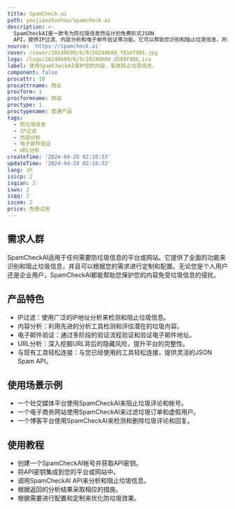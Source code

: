 ```yaml
---
title: SpamCheck.ai
path: youjianzhushou/spamcheck-ai
description: >-
  SpamCheckAI是一款专为防垃圾信息而设计的免费形式JSON
  API，提供IP过滤、内容分析和电子邮件验证等功能。它可以帮助您识别和阻止垃圾信息，并提供全面的数据分析，让您做出明智的决策。
source: 'https://spamcheck.ai'
cover: /cover/20240609/6/9/20240609_f81ef981.jpg
logo: /logo/20240609/6/9/20240609_d588f88b.ico
label: 使用SpamCheckAI保护您的内容，有效防止垃圾信息。
component: false
procattr: 10
procattrname: 商业
procform: 1
procformname: 网站
proctype: 1
proctypename: 普通产品
tags:
  - 防垃圾信息
  - IP过滤
  - 内容分析
  - 电子邮件验证
  - URL分析
createTime: '2024-04-28 02:18:33'
updateTime: '2024-04-28 02:18:33'
lang: zh
isicp: 2
isqian: 2
iswx: 2
isqq: 2
iscom: 2
price: 免费试用
---
```




## 需求人群
SpamCheckAI适用于任何需要防垃圾信息的平台或网站。它提供了全面的功能来识别和阻止垃圾信息，并且可以根据您的需求进行定制和配置。无论您是个人用户还是企业用户，SpamCheckAI都能帮助您保护您的内容免受垃圾信息的侵扰。

## 产品特色
* IP过滤：使用广泛的IP地址分析来检测和阻止垃圾信息。
* 内容分析：利用先进的分析工具检测和评估潜在的垃圾内容。
* 电子邮件验证：通过多阶段的验证流程验证和验证电子邮件地址。
* URL分析：深入挖掘URL背后的隐藏风险，提升平台的完整性。
* 与现有工具轻松连接：与您已经使用的工具轻松连接，提供灵活的JSON Spam API。

## 使用场景示例
* 一个社交媒体平台使用SpamCheckAI来阻止垃圾评论和帐号。
* 一个电子商务网站使用SpamCheckAI来过滤垃圾订单和虚假用户。
* 一个博客平台使用SpamCheckAI来检测和删除垃圾评论和回复。

## 使用教程
* 创建一个SpamCheckAI帐号并获取API密钥。
* 将API密钥集成到您的平台或网站中。
* 调用SpamCheckAI API来分析和阻止垃圾信息。
* 根据返回的分析结果采取相应的措施。
* 根据需要进行配置和定制来优化防垃圾效果。

  
